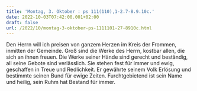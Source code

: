 ```yaml
---
title: 'Montag, 3. Oktober : ps 111(110),1-2.7-8.9.10c.'
date: 2022-10-03T07:42:00.001+02:00
draft: false
url: /2022/10/montag-3-oktober-ps-1111101-27-8910c.html
---
```


Den Herrn will ich preisen von ganzem Herzen im Kreis der Frommen, inmitten der Gemeinde. Groß sind die Werke des Herrn, kostbar allen, die sich an ihnen freuen. Die Werke seiner Hände sind gerecht und beständig, all seine Gebote sind verlässlich. Sie stehen fest für immer und ewig, geschaffen in Treue und Redlichkeit. Er gewährte seinem Volk Erlösung und bestimmte seinen Bund für ewige Zeiten. Furchtgebietend ist sein Name und heilig, sein Ruhm hat Bestand für immer.